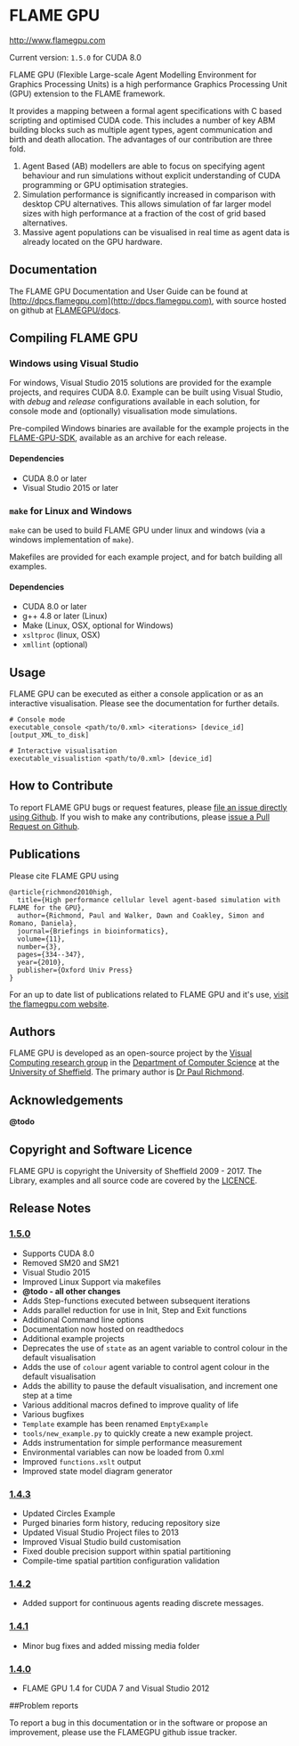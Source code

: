 # FLAME GPU

http://www.flamegpu.com

Current version: `1.5.0` for CUDA 8.0

FLAME GPU (Flexible Large-scale Agent Modelling Environment for Graphics Processing Units) is a high performance Graphics Processing Unit (GPU) extension to the FLAME framework. 

It provides a mapping between a formal agent specifications with C based scripting and optimised CUDA code. 
This includes a number of key ABM building blocks such as multiple agent types, agent communication and birth and death allocation. 
The advantages of our contribution are three fold. 

1. Agent Based (AB) modellers are able to focus on specifying agent behaviour and run simulations without explicit understanding of CUDA programming or GPU optimisation strategies. 
2. Simulation performance is significantly increased in comparison with desktop CPU alternatives. This allows simulation of far larger model sizes with high performance at a fraction of the cost of grid based alternatives. 
3. Massive agent populations can be visualised in real time as agent data is already located on the GPU hardware.

## Documentation

The FLAME GPU Documentation and User Guide can be found at [http://dpcs.flamegpu.com](http://dpcs.flamegpu.com), with source hosted on github at [FLAMEGPU/docs](https://github.com/FLAMEGPU/docs).


## Compiling FLAME GPU

### Windows using Visual Studio

For windows, Visual Studio 2015 solutions are provided for the example projects, and requires CUDA 8.0.
Example can be built using Visual Studio, with *debug* and *release* configurations available in each solution, for console mode and (optionally) visualisation mode simulations.

Pre-compiled Windows binaries are available for the example projects in the [FLAME-GPU-SDK](https://github.com/FLAMEGPU/FLAMEGPU/releases), available as an archive for each release.

#### Dependencies 
+ CUDA 8.0 or later
+ Visual Studio 2015 or later

### `make` for Linux and Windows

`make` can be used to build FLAME GPU under linux and windows (via a windows implementation of `make`).

Makefiles are provided for each example project, and for batch building all examples.


#### Dependencies 

+ CUDA 8.0 or later
+ g++ 4.8 or later (Linux)
+ Make (Linux, OSX, optional for Windows)
+ `xsltproc` (linux, OSX)
+ `xmllint` (optional)



<!-- Replace / update the following

## How to setup, build, and run FLAMEGPU examples on Linux

1\. Install [Ubuntu](http://www.ubuntu.com/download) 16.04 or later.  

2\. Install all the needed build tools and libraries  

```bash
sudo apt-get install g++ git make libxml2-utils
```

Minimum versions:
- g++: 4.8
- cuda: 7.5

3\. Clone the project using Git (it will be stored in the folder "FLAMEGPU"):  

```bash
git clone https://github.com/FLAMEGPU/FLAMEGPU.git
```

Going forward, you will want to pull from the _master_ branch, which will always contain the last known release.

4\. Build the SDK in Release mode (this is the default mode)

```bash
cd FLAMEGPU/examples
make all
```

You can build the Debug version by specifying _dbg_ value on the make line instead (`make all dbg=1`).  Moreover, for each example, exacutables can also be built in either Visualisation (`make Visualisation_mode`) or Console (`make Console_mode`) mode.

```bash
cd examples/{folder name}
make XSLTPREP
make Visualisation_mode
# or
make Console_mode
```
_Replace '{folder name}' with the name of the example folder._

5\. After building the executables, you can run the examples by executing the relevant bash script inside the "bin/linux-x64" folder:

- Visualisation mode `./*_vis.sh`

- Console mode `./*_console.sh iter='arg'`

Note: If 'arg' is not set, the default value for the number of iterations would be 1. You can simply change this by setting a value. _(e.g: iter=50)_

Alternatively, run the executables from each example folder (`cd examples/{folder name}`) using _make_.

- Visualisation mode `make run_vis`

- Console mode `make run_console iter='arg'`

6\. Debugging examples:
```bash
cd examples/{folder name}
make Console_mode dbg=1
```
- Debugging with _cuda-gdb_
```bash
cuda-gdb ../../bin/x64/Debug_Console/{folder name}_console
..
(cuda-gdb) run iterations/0.xml 2
...
```
- Debugging with _valgrind_
```bash
valgrind --tool=memcheck ../../bin/x64/Debug_Console/{folder name}_console iterations/0.xml 1
```

7\. Clean generated dynamic and object files with `make clobber`. Note that you need to use `make XSLTPREP` to generate the .cu files first, then build a specific target (console or visualisation mode). `make all` would generate the dynamic files as well as building the executables. And `make clean` only deletes the object files and leaves the .cu files behind.

8\. For more details on how to build specific targets for each example, run
`make help`

-->

## Usage

FLAME GPU can be executed as either a console application or as an interactive visualisation.
Please see the documentation for further details.

```
# Console mode
executable_console <path/to/0.xml> <iterations> [device_id] [output_XML_to_disk]

# Interactive visualisation
executable_visualistion <path/to/0.xml> [device_id]
```


## How to Contribute

To report FLAME GPU bugs or request features, please [file an issue directly using Github](http://github.com/FLAMEGPU/FLAMEGPU/issues).
If you wish to make any contributions, please [issue a Pull Request on Github](https://github.com/FLAMEGPU/FLAMEGPU/pulls).


## Publications

Please cite FLAME GPU using

```
@article{richmond2010high,
  title={High performance cellular level agent-based simulation with FLAME for the GPU},
  author={Richmond, Paul and Walker, Dawn and Coakley, Simon and Romano, Daniela},
  journal={Briefings in bioinformatics},
  volume={11},
  number={3},
  pages={334--347},
  year={2010},
  publisher={Oxford Univ Press}
}
```

For an up to date list of publications related to FLAME GPU and it's use, [visit the flamegpu.com website](http://flamegpu.com).


## Authors

FLAME GPU is developed as an open-source project by the [Visual Computing research group](https://www.sheffield.ac.uk/dcs/research/groups/visual-computing/home) in the [Department of Computer Science](https://www.sheffield.ac.uk/dcs/) at the [University of Sheffield](https://www.sheffield.ac.uk/).
The primary author is [Dr Paul Richmond](http://paulrichmond.shef.ac.uk/).

## Acknowledgements

**@todo**

## Copyright and Software Licence

FLAME GPU is copyright the University of Sheffield 2009 - 2017.
The Library, examples and all source code are covered by the [LICENCE](LICENCE).


## Release Notes

### [1.5.0](https://github.com/FLAMEGPU/FLAMEGPU/releases/tag/v1.5.0)

+ Supports CUDA 8.0
+ Removed SM20 and SM21
+ Visual Studio 2015
+ Improved Linux Support via makefiles
+ **@todo - all other changes**
+ Adds Step-functions executed between subsequent iterations
+ Adds parallel reduction for use in Init, Step and Exit functions
+ Additional Command line options
+ Documentation now hosted on readthedocs
+ Additional example projects
+ Deprecates the use of `state` as an agent variable to control colour in the default visualisation
+ Adds the use of `colour` agent variable to control agent colour in the default visualisation
+ Adds the abillity to pause the default visualisation, and increment one step at a time
+ Various additional macros defined to improve quality of life
+ Various bugfixes
+ `Template` example has been renamed `EmptyExample`
+ `tools/new_example.py` to quickly create a new example project.
+ Adds instrumentation for simple performance measurement
+ Environmental variables can now be loaded from 0.xml
+ Improved `functions.xslt` output
+ Improved state model diagram generator


### [1.4.3](https://github.com/FLAMEGPU/FLAMEGPU/releases/tag/v1.4.3)

+ Updated Circles Example
+ Purged binaries form history, reducing repository size
+ Updated Visual Studio Project files to 2013
+ Improved Visual Studio build customisation
+ Fixed double precision support within spatial partitioning
+ Compile-time spatial partition configuration validation

### [1.4.2](https://github.com/FLAMEGPU/FLAMEGPU/releases/tag/v1.4.2)

+ Added support for continuous agents reading discrete messages.

### [1.4.1](https://github.com/FLAMEGPU/FLAMEGPU/releases/tag/v1.4.1)

+ Minor bug fixes and added missing media folder


### [1.4.0](https://github.com/FLAMEGPU/FLAMEGPU/releases/tag/v1.4)

+ FLAME GPU 1.4 for CUDA 7 and Visual Studio 2012

##Problem reports

To report a bug in this documentation or in the software or propose an improvement, please use the FLAMEGPU github issue tracker.
